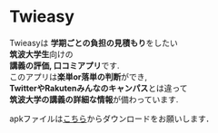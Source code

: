 # Twieasy
Twieasyは
**学期ごとの負担の見積もり**をしたい  
**筑波大学生**向けの  
**講義の評価, 口コミアプリ**です.  
このアプリは**楽単or落単の判断**ができ,  
**TwitterやRakutenみんなのキャンパス**とは違って  
**筑波大学の講義の詳細な情報**が備わっています.

apkファイルは[こちら](https://drive.google.com/drive/u/0/folders/1AN9cOFzYETNJUQmA9jlktkr5H5XrxxFM)からダウンロードをお願いします．
